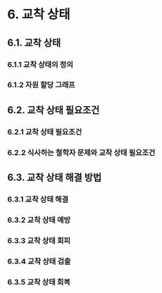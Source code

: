 # 6. 교착 상태

## 6.1. 교착 상태

### 6.1.1 교착 상태의 정의

### 6.1.2 자원 할당 그래프

## 6.2. 교착 상태 필요조건

### 6.2.1 교착 상태 필요조건

### 6.2.2 식사하는 철학자 문제와 교착 상태 필요조건

## 6.3. 교착 상태 해결 방법

### 6.3.1 교착 상태 해결

### 6.3.2 교착 상태 예방

### 6.3.3 교착 상태 회피

### 6.3.4 교착 상태 검출

### 6.3.5 교착 상태 회복
